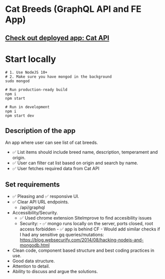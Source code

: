 # Cat Breeds (GraphQL API and FE App)

## [Check out deployed app: Cat API](https://meow.ponasasilas.com)

# Start locally

```
# 1. Use NodeJS 10+
# 2. Make sure you have mongod in the background
sudo mongod

# Run production-ready build
npm i
npm start

# Run in development
npm i
npm start dev
```

## Description of the app

An app where user can see list of cat breeds.

-   ✅ List items should include breed name, description, temperament and origin.
-   ✅ User can filter cat list based on origin and search by name.
-   ✅ User fetches required data from Cat API

## Set requirements

-   ✅ Pleasing and ✅ responsive UI.
-   ✅ Clear API URL endpoints.
    -   /api/graphql
-   Accessibility/Security.
    -   ✅ Used chrome extension SiteImprove to find accesibility issues
    -   Security: - ✅ mongo runs locally on the server, ports closed, root access forbidden - ✅ app is behind CF - Would add similar checks if I had any sensitive gq queries/mutations: https://blog.websecurify.com/2014/08/hacking-nodejs-and-mongodb.html
-   Clean code, component based structure and best coding practices in use.
-   Good data structure.
-   Attention to detail.
-   Ability to discuss and argue the solutions.
